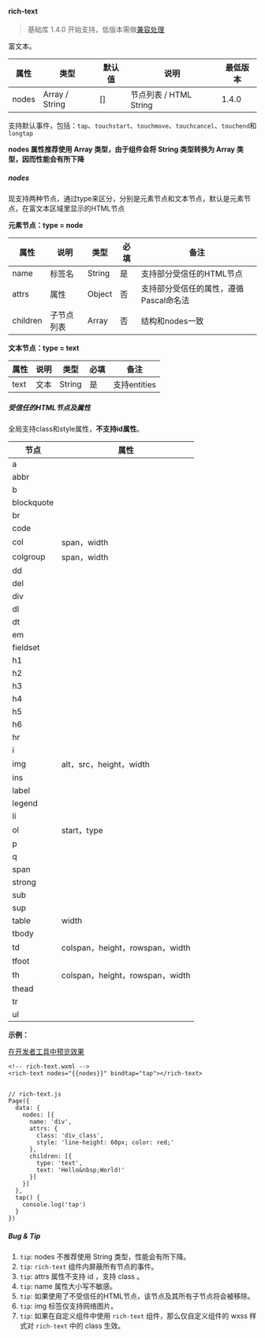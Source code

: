 <!-- https://developers.weixin.qq.com/miniprogram/dev/component/rich-text.html -->

#### rich-text

> 基础库 1.4.0 开始支持，低版本需做[兼容处理](https://developers.weixin.qq.com/miniprogram/dev/framework/compatibility.html)

富文本。

  属性    |  类型             | 默认值 |  说明                 | 最低版本 
----------|-------------------|--------|-----------------------|----------
  nodes   |  Array / String   |  []    | 节点列表 / HTML String|  1.4.0   

支持默认事件，包括：`tap`、`touchstart`、`touchmove`、`touchcancel`、`touchend`和`longtap`

**nodes 属性推荐使用 Array 类型，由于组件会将 String 类型转换为 Array 类型，因而性能会有所下降**

##### nodes

现支持两种节点，通过type来区分，分别是元素节点和文本节点，默认是元素节点，在富文本区域里显示的HTML节点

**元素节点：type = node**

  属性       |  说明    |  类型     |  必填 |  备注                     
-------------|----------|-----------|-------|---------------------------
  name       |  标签名  |  String   |  是   |  支持部分受信任的HTML节点 
  attrs      |  属性    |  Object   |  否   |支持部分受信任的属性，遵循Pascal命名法
  children   |子节点列表|  Array    |  否   |  结构和nodes一致          

**文本节点：type = text**

  属性   |  说明 |  类型     |  必填 |  备注         
---------|-------|-----------|-------|---------------
  text   |  文本 |  String   |  是   |  支持entities 

##### 受信任的HTML节点及属性

全局支持class和style属性，**不支持id属性**。

  节点         |  属性                           
---------------|---------------------------------
  a            |                                 
  abbr         |                                 
  b            |                                 
  blockquote   |                                 
  br           |                                 
  code         |                                 
  col          |  span，width                    
  colgroup     |  span，width                    
  dd           |                                 
  del          |                                 
  div          |                                 
  dl           |                                 
  dt           |                                 
  em           |                                 
  fieldset     |                                 
  h1           |                                 
  h2           |                                 
  h3           |                                 
  h4           |                                 
  h5           |                                 
  h6           |                                 
  hr           |                                 
  i            |                                 
  img          |  alt，src，height，width        
  ins          |                                 
  label        |                                 
  legend       |                                 
  li           |                                 
  ol           |  start，type                    
  p            |                                 
  q            |                                 
  span         |                                 
  strong       |                                 
  sub          |                                 
  sup          |                                 
  table        |  width                          
  tbody        |                                 
  td           | colspan，height，rowspan，width 
  tfoot        |                                 
  th           | colspan，height，rowspan，width 
  thead        |                                 
  tr           |                                 
  ul           |                                 

**示例：**

[在开发者工具中预览效果](wechatide://minicode/zPVmpim46wYQ)

    <!-- rich-text.wxml -->
    <rich-text nodes="{{nodes}}" bindtap="tap"></rich-text>
    

    // rich-text.js
    Page({
      data: {
        nodes: [{
          name: 'div',
          attrs: {
            class: 'div_class',
            style: 'line-height: 60px; color: red;'
          },
          children: [{
            type: 'text',
            text: 'Hello&nbsp;World!'
          }]
        }]
      },
      tap() {
        console.log('tap')
      }
    })
    

##### Bug & Tip

1.  `tip`: nodes 不推荐使用 String 类型，性能会有所下降。
2.  `tip`: `rich-text` 组件内屏蔽所有节点的事件。
3.  `tip`: attrs 属性不支持 id ，支持 class 。
4.  `tip`: name 属性大小写不敏感。
5.  `tip`: 如果使用了不受信任的HTML节点，该节点及其所有子节点将会被移除。
6.  `tip`: img 标签仅支持网络图片。
7.  `tip`: 如果在自定义组件中使用 `rich-text` 组件，那么仅自定义组件的 wxss 样式对 `rich-text` 中的 class 生效。

